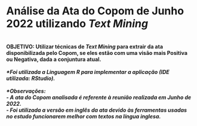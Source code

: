 # Análise da Ata do Copom de Junho 2022 utilizando <i>Text Mining</i>
<br>
<b>OBJETIVO: Utilizar técnicas de <i>Text Mining</i> para extrair da ata disponibilizada pelo Copom, se eles estão com uma visão mais Positiva ou Negativa, dada a conjuntura atual.</b>
<br><br>
<b><i>*Foi utilizada a Linguagem R para implementar a aplicação (IDE utilizada: RStudio).</i></b>
<br><br>
<b><i>*Observações:</i></b>
<br>
<b><i>- A ata do Copom analisada é referente à reunião realizada em Junho de 2022.</i></b>
<br>
<b><i>- Foi utilizada a versão em inglês da ata devido às ferramentas usadas no estudo funcionarem
melhor com textos na língua inglesa.</i></b>
